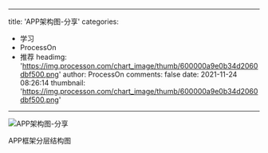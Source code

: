 
---
title: 'APP架构图-分享'
categories: 
 - 学习
 - ProcessOn
 - 推荐
headimg: 'https://img.processon.com/chart_image/thumb/600000a9e0b34d2060dbf500.png'
author: ProcessOn
comments: false
date: 2021-11-24 08:26:14
thumbnail: 'https://img.processon.com/chart_image/thumb/600000a9e0b34d2060dbf500.png'
---

<div>   
<img class="thumb" alt="APP架构图-分享" src="https://img.processon.com/chart_image/thumb/600000a9e0b34d2060dbf500.png" referrerpolicy="no-referrer">
<p>APP框架分层结构图</p>  
</div>
            